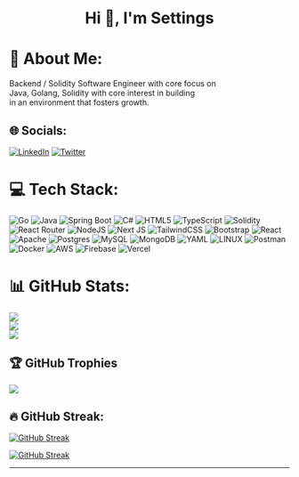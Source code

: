 <h1 align="center">Hi 👋, I'm Settings</h1>


# 💫 About Me:
Backend / Solidity Software Engineer with core focus on <br> Java, Golang, Solidity with core interest in building <br> in an environment that fosters growth.


## 🌐 Socials:
[![LinkedIn](https://img.shields.io/badge/LinkedIn-%230077B5.svg?logo=linkedin&logoColor=white)](https://www.linkedin.com/in/trustcoodes/) [![Twitter](https://img.shields.io/badge/Twitter-%231DA1F2.svg?logo=Twitter&logoColor=white)](https://x.com/0xSetting) 

# 💻 Tech Stack:
![Go](https://img.shields.io/badge/Go-%2300ADD8.svg?&logo=go&logoColor=white) ![Java](https://img.shields.io/badge/java-%23ED8B00.svg?style=for-the-badge&logo=java&logoColor=white) ![Spring Boot](https://img.shields.io/badge/Spring%20Boot-6DB33F?logo=springboot&logoColor=fff) ![C#](https://custom-icon-badges.demolab.com/badge/C%23-%23239120.svg?logo=cshrp&logoColor=white) ![HTML5](https://img.shields.io/badge/html5-%23E34F26.svg?style=for-the-badge&logo=html5&logoColor=white) ![TypeScript](https://img.shields.io/badge/typescript-%23007ACC.svg?style=for-the-badge&logo=typescript&logoColor=white) ![Solidity](https://img.shields.io/badge/Solidity-%23363636.svg?style=for-the-badge&logo=solidity&logoColor=white) ![React Router](https://img.shields.io/badge/React_Router-CA4245?style=for-the-badge&logo=react-router&logoColor=white) ![NodeJS](https://img.shields.io/badge/node.js-6DA55F?style=for-the-badge&logo=node.js&logoColor=white) ![Next JS](https://img.shields.io/badge/Next-black?style=for-the-badge&logo=next.js&logoColor=white) ![TailwindCSS](https://img.shields.io/badge/tailwindcss-%2338B2AC.svg?style=for-the-badge&logo=tailwind-css&logoColor=white) ![Bootstrap](https://img.shields.io/badge/bootstrap-%23563D7C.svg?style=for-the-badge&logo=bootstrap&logoColor=white) ![React](https://img.shields.io/badge/react-%2320232a.svg?style=for-the-badge&logo=react&logoColor=%2361DAFB) ![Apache](https://img.shields.io/badge/apache-%23D42029.svg?style=for-the-badge&logo=apache&logoColor=white) ![Postgres](https://img.shields.io/badge/Postgres-%23316192.svg?logo=postgresql&logoColor=white) ![MySQL](https://img.shields.io/badge/mysql-%2300f.svg?style=for-the-badge&logo=mysql&logoColor=white) ![MongoDB](https://img.shields.io/badge/MongoDB-%234ea94b.svg?logo=mongodb&logoColor=white) ![YAML](https://img.shields.io/badge/YAML-CB171E?logo=yaml&logoColor=fff) ![LINUX](https://img.shields.io/badge/Linux-FCC624?style=for-the-badge&logo=linux&logoColor=black) ![Postman](https://img.shields.io/badge/Postman-FF6C37?style=for-the-badge&logo=postman&logoColor=white) ![Docker](https://img.shields.io/badge/Docker-2496ED?logo=docker&logoColor=fff) ![AWS](https://img.shields.io/badge/AWS-%23FF9900.svg?logo=amazon-web-services&logoColor=white) ![Firebase](https://img.shields.io/badge/Firebase-039BE5?logo=Firebase&logoColor=white) ![Vercel](https://img.shields.io/badge/Vercel-%23000000.svg?logo=vercel&logoColor=white)
# 📊 GitHub Stats:
![](https://github-readme-stats.vercel.app/api?username=0xSettings&theme=dark&hide_border=false&include_all_commits=false&count_private=false)<br/>
![](https://github-readme-streak-stats.herokuapp.com/?user=0xSettings&theme=dark&hide_border=false)<br/>
![](https://github-readme-stats.vercel.app/api/top-langs/?username=0xSettings&theme=dark&hide_border=false&include_all_commits=false&count_private=false&layout=compact)

## 🏆 GitHub Trophies
![](https://github-profile-trophy.vercel.app/?username=0xSettings&theme=radical&no-frame=false&no-bg=true&margin-w=4)

 ## 🔥 GitHub Streak: 
 [![GitHub Streak](http://github-readme-streak-stats.herokuapp.com?user=0xSettings&theme=radical&exclude_days=Sun)](https://git.io/streak-stats)

<a href="https://git.io/streak-stats"><img src="http://github-readme-streak-stats.herokuapp.com?user=0xSettings&theme=radical&exclude_days=Sun" alt="GitHub Streak" /></a>

----
